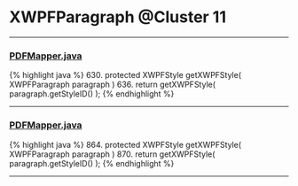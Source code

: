# XWPFParagraph @Cluster 11

***

### [PDFMapper.java](https://searchcode.com/codesearch/view/12208685/)
{% highlight java %}
630. protected XWPFStyle getXWPFStyle( XWPFParagraph paragraph )
636.     return getXWPFStyle( paragraph.getStyleID() );
{% endhighlight %}

***

### [PDFMapper.java](https://searchcode.com/codesearch/view/96673303/)
{% highlight java %}
864. protected XWPFStyle getXWPFStyle( XWPFParagraph paragraph )
870.     return getXWPFStyle( paragraph.getStyleID() );
{% endhighlight %}

***

